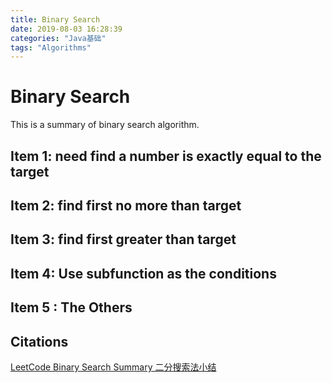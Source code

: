 ```yaml
---
title: Binary Search
date: 2019-08-03 16:28:39
categories: "Java基础"
tags: "Algorithms"
---
```


# Binary Search 

This is a summary of binary search algorithm.

<!--more-->

## Item 1: need find a number is exactly equal to the target



## Item 2: find first no more than target 



## Item 3: find first greater than target



## Item 4: Use subfunction as the conditions



## Item 5 : The Others





## Citations
[LeetCode Binary Search Summary 二分搜索法小结](https://www.cnblogs.com/grandyang/p/6854825.html)



